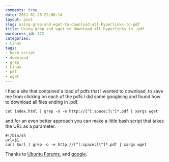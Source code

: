 ```yaml
---
comments: true
date: 2011-01-28 22:06:14
layout: post
slug: using-grep-and-wget-to-download-all-hyperlinks-to-pdf
title: Using grep and wget to download all hyperlinks to .pdf
wordpress_id: 472
categories:
- Linux
tags:
- bash script
- download
- grep
- Linux
- pdf
- wget
---
```


I had a site that contained a load of pdfs that I wanted to download, to save me from clicking on each of the pdfs I did some googleing and found how to download all files ending in .pdf.


    
    
    cat index.html | grep -o -e http://[^[:space:]\"]*.pdf | xargs wget
    



and for an even better approach you can make a little bash script that takes the URL as a parameter.


    
    
    #!/bin/sh
    url=$1
    curl $url | grep -o -e http://[^[:space:]\"]*.pdf | xargs wget
    



Thanks to [Ubuntu Forums](http://ubuntuforums.org/showthread.php?t=261161), and [google](https://encrypted.google.com/search?hl=xx-elmer&client=firefox&hs=xWc&rls={moz%3AdistributionID}%3A{moz%3Alocale}%3A{moz%3Aofficial}&q=grep+all+hyperlinks&btnG=Hunt).
